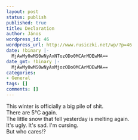 ```yaml
---
layout: post
status: publish
published: true
title: Declaration
author: János
wordpress_id: 46
wordpress_url: http://www.rusiczki.net/wp/?p=46
date: !binary |-
  MjAwMy0wMS0wNyAxNTozODo0MCArMDEwMA==
date_gmt: !binary |-
  MjAwMy0wMS0wNyAxMjozODo0MCArMDEwMA==
categories:
- General
tags: []
comments: []
---
```

<p>This winter is officially a big pile of shit.<br />
There are 5&deg;C again.<br />
The little snow that fell yesterday is melting again.<br />
It's ugly. It's sad. I'm cursing.<br />
But who cares!?</p>
